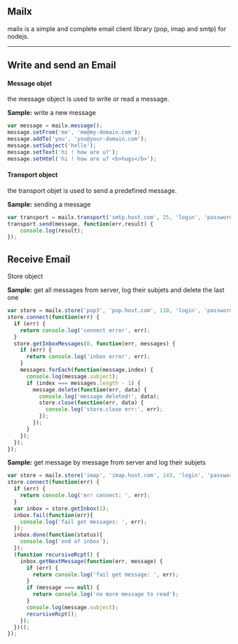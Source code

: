 Mailx
-------

mailx is a simple and complete email client library (pop, imap and smtp) for nodejs. 

----------

<i class="icon-pencil"></i> Write and send an Email
---------------------------------------------------

#### <i class="icon-file"></i> Message objet
the message object is used to write or read a message.

**Sample:** write a new message
```javascript
var message = mailx.message();
message.setFrom('me', 'me@my-domain.com');
message.addTo('you', 'you@your-domain.com');
message.setSubject('hello');
message.setText('hi ! how are u?'); 
message.setHtml('hi ! how are u? <b>hugs</b>');
```
#### <i class="icon-upload"></i> Transport object
the transport objet is used to send a predefined message.

**Sample:** sending a message
```javascript
var transport = mailx.transport('smtp.host.com', 25, 'login', 'password');
transport.send(message, function(err,result) {
    console.log(result);
});
```

<i class="icon-download"></i> Receive Email
-------------------------------------------

<i class="icon-download"></i> Store object

**Sample:** get all messages from server, log their subjets and delete the last one
```javascript
var store = mailx.store('pop3', 'pop.host.com', 110, 'login', 'password');
store.connect(function(err) {
  if (err) {
    return console.log('connect error', err);
  }
  store.getInboxMessages(0, function(err, messages) {
    if (err) {
      return console.log('inbox error', err);
    }
    messages.forEach(function(message,index) {
      console.log(message.subject);
      if (index === messages.length - 1) {
        message.delete(function(err, data) {
          console.log('message deleted!', data);
          store.close(function(err, data) {
            console.log('store.close err:', err);
          });
        });
      }
    });
  });
});
```

**Sample:** get message by message from server and log their subjets
```javascript
var store = mailx.store('imap', 'imap.host.com', 143, 'login', 'password');
store.connect(function(err) {
  if (err) {
    return console.log('err connect: ', err);
  }
  var inbox = store.getInbox(1);
  inbox.fail(function(err){
    console.log('fail get messages: ', err);
  });
  inbox.done(function(status){  
    console.log('end of inbox');
  });
  (function recursiveRcpt() {
    inbox.getNextMessage(function(err, message) {
      if (err) {
        return console.log('fail get message: ', err);
      }
      if (message === null) {
        return console.log('no more message to read');
      }
      console.log(message.subject);
      recursiveRcpt();
    });
  })();
});
```

